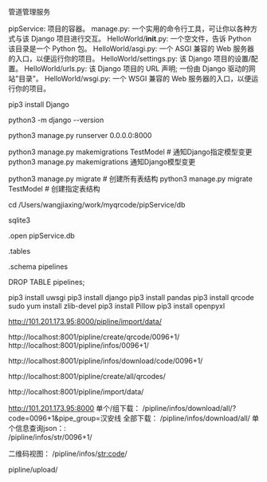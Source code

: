 管道管理服务

pipService: 项目的容器。
manage.py: 一个实用的命令行工具，可让你以各种方式与该 Django 项目进行交互。
HelloWorld/__init__.py: 一个空文件，告诉 Python 该目录是一个 Python 包。
HelloWorld/asgi.py: 一个 ASGI 兼容的 Web 服务器的入口，以便运行你的项目。
HelloWorld/settings.py: 该 Django 项目的设置/配置。
HelloWorld/urls.py: 该 Django 项目的 URL 声明; 一份由 Django 驱动的网站"目录"。
HelloWorld/wsgi.py: 一个 WSGI 兼容的 Web 服务器的入口，以便运行你的项目。




<!-- 项目相关 -->

<!-- django安装 -->
pip3 install Django

<!-- 查看django版本 -->
python3 -m django --version

<!-- 启动django项目 -->
python3 manage.py runserver 0.0.0.0:8000

<!-- 模型变更通知 -->
python3 manage.py makemigrations TestModel  # 通知Django指定模型变更
python3 manage.py makemigrations 通知Django模型变更

<!-- 创建表结构 -->
python3 manage.py migrate   # 创建所有表结构
python3 manage.py migrate TestModel   # 创建指定表结构








<!-- 数据库相关 -->

cd /Users/wangjiaxing/work/myqrcode/pipService/db

<!-- 打开 sqlite -->
sqlite3

<!-- 打开数据库 -->
.open pipService.db

<!-- 查看表 -->
.tables

<!-- 查看表结构 -->
.schema pipelines

<!-- 删除表 -->
DROP TABLE pipelines;




<!-- 部署相关 -->

pip3 install uwsgi
pip3 install django
pip3 install pandas
pip3 install qrcode
sudo yum install zlib-devel 
pip3 install Pillow
pip3 install openpyxl


<!-- 项目相关 -->

<!-- excel生成sqllite 数据 -->
http://101.201.173.95:8000/pipline/import/data/
<!-- 生成二维码 -->
http://localhost:8001/pipline/create/qrcode/0096+1/
http://localhost:8001/pipline/infos/0096+1/

http://localhost:8001/pipline/infos/download/code/0096+1/

http://localhost:8001/pipline/create/all/qrcodes/

<!-- 导入数据 -->
http://localhost:8001/pipline/import/data/

http://101.201.173.95:8000
单个/组下载：
   /pipline/infos/download/all/?code=0096+1&pipe_group=汉安线
全部下载：
   /pipline/infos/download/all/
单个信息查询json：:   
   /pipline/infos/str/0096+1/

二维码视图：
   /pipline/infos/<str:code>/   

<!-- 文件上传 -->
pipline/upload/